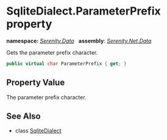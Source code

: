 # SqliteDialect.ParameterPrefix property
**namespace:** *[Serenity.Data](../../README.md#serenity.data-namespace)*   **assembly**: *[Serenity.Net.Data](../../README.md)*

Gets the parameter prefix character.

```csharp
public virtual char ParameterPrefix { get; }
```

## Property Value

The parameter prefix character.

## See Also

* class [SqliteDialect](../SqliteDialect.md)